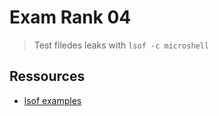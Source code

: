 # Exam Rank 04

>Test filedes leaks with ``lsof -c microshell``

## Ressources

* [lsof examples](https://www.thegeekstuff.com/2012/08/lsof-command-examples/)
